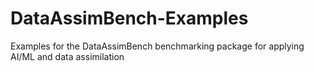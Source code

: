 # DataAssimBench-Examples
Examples for the DataAssimBench benchmarking package for applying AI/ML and data assimilation
